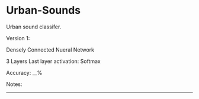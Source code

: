 # Urban-Sounds
Urban sound classifer.

Version 1:

Densely Connected Nueral Network

3 Layers
Last layer activation: Softmax

Accuracy: __%

Notes:
________
